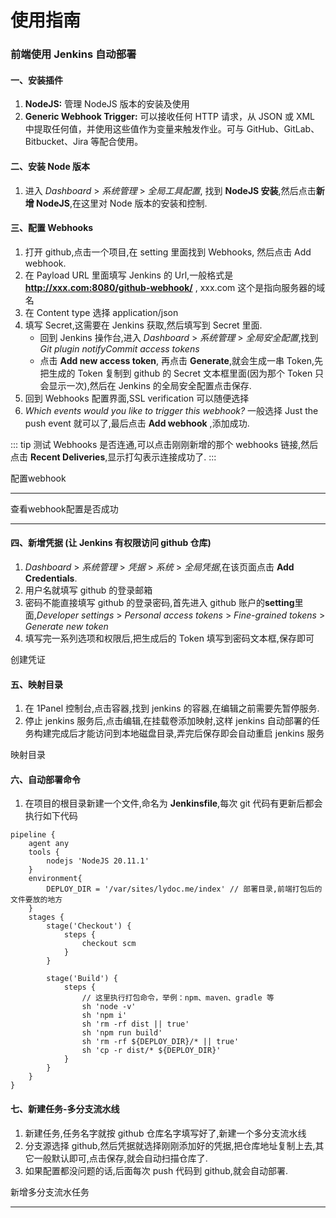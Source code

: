 # 使用指南

### 前端使用 Jenkins 自动部署

#### 一、安装插件

1. **NodeJS:** 管理 NodeJS 版本的安装及使用
2. **Generic Webhook Trigger:** 可以接收任何 HTTP 请求，从 JSON 或 XML 中提取任何值，并使用这些值作为变量来触发作业。可与 GitHub、GitLab、Bitbucket、Jira 等配合使用。

#### 二、安装 Node 版本

1. 进入 _Dashboard_ > _系统管理_ > _全局工具配置_, 找到 **NodeJS 安装**,然后点击**新增 NodeJS**,在这里对 Node 版本的安装和控制.

#### 三、配置 Webhooks

1. 打开 github,点击一个项目,在 setting 里面找到 Webhooks, 然后点击 Add webhook.
2. 在 Payload URL 里面填写 Jenkins 的 Url,一般格式是 **http://xxx.com:8080/github-webhook/** , xxx.com 这个是指向服务器的域名
3. 在 Content type 选择 application/json
4. 填写 Secret,这需要在 Jenkins 获取,然后填写到 Secret 里面.
   - 回到 Jenkins 操作台,进入 _Dashboard_ > _系统管理_ > _全局安全配置_,找到 _Git plugin notifyCommit access tokens_
   - 点击 **Add new access token**, 再点击 **Generate**,就会生成一串 Token,先把生成的 Token 复制到 github 的 Secret 文本框里面(因为那个 Token 只会显示一次),然后在 Jenkins 的全局安全配置点击保存.
5. 回到 Webhooks 配置界面,SSL verification 可以随便选择
6. _Which events would you like to trigger this webhook?_ 一般选择 Just the push event 就可以了,最后点击 **Add webhook** ,添加成功.

::: tip
测试 Webhooks 是否连通,可以点击刚刚新增的那个 webhooks 链接,然后点击 **Recent Deliveries**,显示打勾表示连接成功了.
:::

<ZoomImg src="/images/jenkins/webhook1.png" title="配置webhook"/>
<div class="text-center mt-2">配置webhook</div>

---

<ZoomImg src="/images/jenkins/webhook2.png" title="查看webhook配置是否成功"/>
<div class="text-center mt-2">查看webhook配置是否成功</div>

---

#### 四、新增凭据 (让 Jenkins 有权限访问 github 仓库)

1. _Dashboard_ > _系统管理_ > _凭据_ > _系统_ > _全局凭据_,在该页面点击 **Add Credentials**.
2. 用户名就填写 github 的登录邮箱
3. 密码不能直接填写 github 的登录密码,首先进入 github 账户的**setting**里面,_Developer settings_ > _Personal access tokens_ > _Fine-grained tokens_ > _Generate new token_
4. 填写完一系列选项和权限后,把生成后的 Token 填写到密码文本框,保存即可

<ZoomImg src="/images/jenkins/add_credential.png" title="创建凭证"/>
<div class="text-center mt-2">创建凭证</div>

#### 五、映射目录

1. 在 1Panel 控制台,点击容器,找到 jenkins 的容器,在编辑之前需要先暂停服务.
2. 停止 jenkins 服务后,点击编辑,在挂载卷添加映射,这样 jenkins 自动部署的任务构建完成后才能访问到本地磁盘目录,弄完后保存即会自动重启 jenkins 服务

<ZoomImg src="/images/jenkins/directory.png" title="映射目录"/>
<div class="text-center mt-2">映射目录</div>

#### 六、自动部署命令

1. 在项目的根目录新建一个文件,命名为 **Jenkinsfile**,每次 git 代码有更新后都会执行如下代码

```Jenkinsfile [Jenkinsfile]
pipeline {
    agent any
    tools {
        nodejs 'NodeJS 20.11.1'
    }
    environment{
        DEPLOY_DIR = '/var/sites/lydoc.me/index' // 部署目录,前端打包后的文件要放的地方
    }
    stages {
        stage('Checkout') {
            steps {
                checkout scm
            }
        }

        stage('Build') {
            steps {
                // 这里执行打包命令，举例：npm、maven、gradle 等
                sh 'node -v'
                sh 'npm i'
                sh 'rm -rf dist || true'
                sh 'npm run build'
                sh 'rm -rf ${DEPLOY_DIR}/* || true'
                sh 'cp -r dist/* ${DEPLOY_DIR}'
            }
        }
    }
}
```

#### 七、新建任务-多分支流水线

1. 新建任务,任务名字就按 github 仓库名字填写好了,新建一个多分支流水线
2. 分支源选择 github,然后凭据就选择刚刚添加好的凭据,把仓库地址复制上去,其它一般默认即可,点击保存,就会自动扫描仓库了.
3. 如果配置都没问题的话,后面每次 push 代码到 github,就会自动部署.

<ZoomImg src="/images/jenkins/add_task.png" title="新增多分支流水任务"/>
<div class="text-center mt-2">新增多分支流水任务</div>

---
